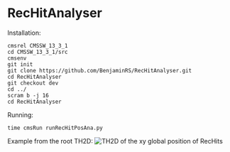 # RecHitAnalyser

Installation:
```
cmsrel CMSSW_13_3_1
cd CMSSW_13_3_1/src
cmsenv
git init
git clone https://github.com/BenjaminRS/RecHitAnalyser.git
cd RecHitAnalyser
git checkout dev
cd ../
scram b -j 16
cd RecHitAnalyser
```

Running:
```
time cmsRun runRecHitPosAna.py
```

Example from the root TH2D:
![TH2D of the xy global position of RecHits](http://benjamin.web.cern.ch/benjamin/Docs/GlobalRecHitXY.png)
